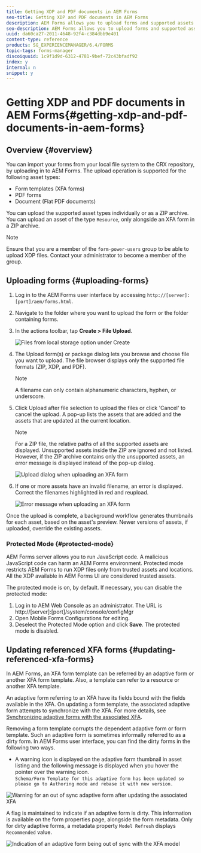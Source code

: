 ```yaml
---
title: Getting XDP and PDF documents in AEM Forms
seo-title: Getting XDP and PDF documents in AEM Forms
description: AEM Forms allows you to upload forms and supported assets to use with adaptive forms. You can also bulk upload forms and related resources as a ZIP.
seo-description: AEM Forms allows you to upload forms and supported assets to use with adaptive forms. You can also bulk upload forms and related resources as a ZIP.
uuid: da60ca27-2011-4648-92f4-c384dbb9e401
content-type: reference
products: SG_EXPERIENCEMANAGER/6.4/FORMS
topic-tags: forms-manager
discoiquuid: 1c9f1d9d-6312-4781-9bef-72c43bfadf92
index: y
internal: n
snippet: y
---
```


# Getting XDP and PDF documents in AEM Forms{#getting-xdp-and-pdf-documents-in-aem-forms}

## Overview {#overview}

You can import your forms from your local file system to the CRX repository, by uploading in to AEM Forms. The upload operation is supported for the following asset types:

* Form templates (XFA forms)
* PDF forms
* Document (Flat PDF documents)

You can upload the supported asset types individually or as a ZIP archive. You can upload an asset of the type `Resource`, only alongside an XFA form in a ZIP archive.

>[!NOTE]
>
>Ensure that you are a member of the `form-power-users` group to be able to upload XDP files. Contact your administrator to become a member of the group.

## Uploading forms {#uploading-forms}

1. Log in to the AEM Forms user interface by accessing `http://[server]:[port]/aem/forms.html`.
1. Navigate to the folder where you want to upload the form or the folder containing forms.
1. In the actions toolbar, tap **Create &gt; File Upload**.

   ![Files from local storage option under Create](assets/step.png)

1. The Upload form(s) or package dialog lets you browse and choose file you want to upload. The file browser displays only the supported file formats (ZIP, XDP, and PDF).

   >[!NOTE]
   >
   >A filename can only contain alphanumeric characters, hyphen, or underscore.

1. Click Upload after file selection to upload the files or click 'Cancel' to cancel the upload. A pop-up lists the assets that are added and the assets that are updated at the current location.

   >[!NOTE]
   >
   >For a ZIP file, the relative paths of all the supported assets are displayed. Unsupported assets inside the ZIP are ignored and not listed. However, if the ZIP archive contains only the unsupported assets, an error message is displayed instead of the pop-up dialog.

   ![Upload dialog when uploading an XFA form](assets/upload-scr.png)

1. If one or more assets have an invalid filename, an error is displayed. Correct the filenames highlighted in red and reupload.

   ![Error message when uploading an XFA form](assets/upload-scr-err.png)

Once the upload is complete, a background workflow generates thumbnails for each asset, based on the asset's preview. Newer versions of assets, if uploaded, override the existing assets.

### Protected Mode {#protected-mode}

AEM Forms server allows you to run JavaScript code. A malicious JavaScript code can harm an AEM Forms environment. Protected mode restricts AEM Forms to run XDP files only from trusted assets and locations. All the XDP available in AEM Forms UI are considered trusted assets.

The protected mode is on, by default. If necessary, you can disable the protected mode:

1. Log in to AEM Web Console as an administrator. The URL is http://[server]:[port]/system/console/configMgr
1. Open Mobile Forms Configurations for editing.
1. Deselect the Protected Mode option and click **Save**. The protected mode is disabled.

## Updating referenced XFA forms {#updating-referenced-xfa-forms}

In AEM Forms, an XFA form template can be referred by an adaptive form or another XFA form template. Also, a template can refer to a resource or another XFA template.

An adaptive form referring to an XFA have its fields bound with the fields available in the XFA. On updating a form template, the associated adaptive form attempts to synchronize with the XFA. For more details, see [Synchronizing adaptive forms with the associated XFA](../../forms/using/synchronizing-adaptive-forms-xfa.md).

Removing a form template corrupts the dependent adaptive form or form template. Such an adaptive form is sometimes informally referred to as a dirty form. In AEM Forms user interface, you can find the dirty forms in the following two ways.

* A warning icon is displayed on the adaptive form thumbnail in asset listing and the following message is displayed when you hover the pointer over the warning icon.  
  `Schema/Form Template for this adaptive form has been updated so please go to Authoring mode and rebase it with new version.`

![Warning for an out of sync adaptive form after updating the associated XFA](assets/dirtyaf.png)

A flag is maintained to indicate if an adaptive form is dirty. This information is available on the form properties page, alongside the form metadata. Only for dirty adaptive forms, a metadata property `Model Refresh` displays `Recommended` value.

![Indication of an adaptive form being out of sync with the XFA model](assets/model-refresh.png)

